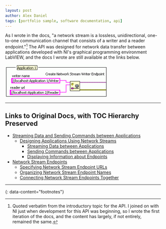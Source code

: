 ```yaml
---
layout: post
author: Alex Daniel
tags: [portfolio sample, software documentation, api]
---
```


As I wrote in the docs, "a network stream is a lossless, unidirectional, one-to-one communication channel that consists of a writer and a reader endpoint."[^1] The API was designed for network data transfer between applications developed with NI's graphical programming environment LabVIEW, and the docs I wrote are still available at the links below.

![A Network Streams Endpoint](/assets/images/NS_endpoint.gif)

---

## Links to Original Docs, with TOC Hierarchy Preserved

- [Streaming Data and Sending Commands between Applications](https://www.ni.com/docs/en-US/bundle/labview/page/streaming-data-and-sending-commands-between-applications.html)
	- [Designing Applications Using Network Streams](https://www.ni.com/docs/en-US/bundle/labview/page/designing-applications-using-network-streams.html)
		- [Streaming Data between Applications](https://www.ni.com/docs/en-US/bundle/labview/page/streaming-data-between-applications.html)
		- [Sending Commands between Applications](https://www.ni.com/docs/en-US/bundle/labview/page/sending-commands-between-applications.html)
		- [Displaying Information about Endpoints](https://www.ni.com/docs/en-US/bundle/labview/page/displaying-information-about-endpoints.html)
- [Network Stream Endpoints](https://www.ni.com/docs/en-US/bundle/labview/page/network-stream-endpoints.html)
	- [Specifying Network Stream Endpoint URLs](https://www.ni.com/docs/en-US/bundle/labview/page/specifying-network-stream-endpoint-urls.html)
	- [Organizing Network Stream Endpoint Names](https://www.ni.com/docs/en-US/bundle/labview/page/organizing-network-stream-endpoint-names.html)
	- [Connecting Network Stream Endpoints Together](https://www.ni.com/docs/en-US/bundle/labview/page/connecting-network-stream-endpoints-together.html)

---
{: data-content="footnotes"}

[^1]: Quoted verbatim from the introductory topic for the API. I joined on with NI just when development for this API was beginning, so I wrote the first iteration of the docs, and the content has largely, if not entirely, remained the same.